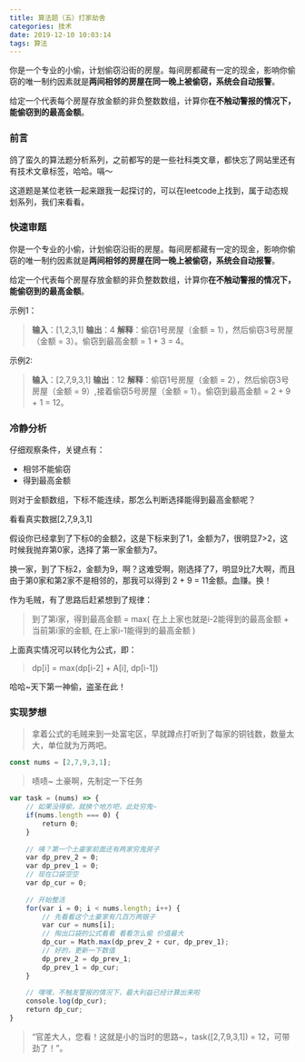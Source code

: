 ```yaml
---
title: 算法题（五）打家劫舍
categories: 技术
date: 2019-12-10 10:03:14
tags: 算法
---
```


你是一个专业的小偷，计划偷窃沿街的房屋。每间房都藏有一定的现金，影响你偷窃的唯一制约因素就是**两间相邻的房屋在同一晚上被偷窃，系统会自动报警**。

给定一个代表每个房屋存放金额的非负整数数组，计算你**在不触动警报的情况下，能偷窃到的最高金额**。

<!-- more -->

### 前言

鸽了蛮久的算法题分析系列，之前都写的是一些社科类文章，都快忘了网站里还有有技术文章标签，哈哈。嗝～

这道题是某位老铁一起来跟我一起探讨的，可以在leetcode上找到，属于动态规划系列，我们来看看。


### 快速审题

你是一个专业的小偷，计划偷窃沿街的房屋。每间房都藏有一定的现金，影响你偷窃的唯一制约因素就是**两间相邻的房屋在同一晚上被偷窃，系统会自动报警**。

给定一个代表每个房屋存放金额的非负整数数组，计算你**在不触动警报的情况下，能偷窃到的最高金额**。

示例1：
> **输入**：[1,2,3,1]
**输出**：4
**解释**：偷窃1号房屋（金额 = 1），然后偷窃3号房屋（金额 = 3）。偷窃到最高金额 = 1 + 3 = 4。

示例2:
> **输入**：[2,7,9,3,1]
**输出**：12
**解释**：偷窃1号房屋（金额 = 2），然后偷窃3号房屋（金额 = 9）,接着偷窃5号房屋（金额 = 1）。偷窃到最高金额 = 2 + 9 + 1 = 12。

### 冷静分析

仔细观察条件，关键点有：
- 相邻不能偷窃
- 得到最高金额

则对于金额数组，下标不能连续，那怎么判断选择能得到最高金额呢？

看看真实数据[2,7,9,3,1]

假设你已经拿到了下标0的金额2，这是下标来到了1，金额为7，很明显7>2，这时候我抛弃第0家，选择了第一家金额为7。

换一家，到了下标2，金额为9，啊？这难受啊，刚选择了7，明显9比7大啊，而且由于第0家和第2家不是相邻的，那我可以得到 2 + 9 = 11金额。血赚。换！

作为毛贼，有了思路后赶紧想到了规律：

> 到了第i家，得到最高金额 = max( 在上上家也就是i-2能得到的最高金额 + 当前第i家的金额, 在上家i-1能得到的最高金额 )

上面真实情况可以转化为公式，即：

> dp[i] = max(dp[i-2] + A[i], dp[i-1])

哈哈~天下第一神偷，盗圣在此！

### 实现梦想

> 拿着公式的毛贼来到一处富宅区，早就蹲点打听到了每家的铜钱数，数量太大，单位就为万两吧。

```javascript
const nums = [2,7,9,3,1];
```
> 啧啧~ 土豪啊，先制定一下任务
```javascript
var task = (nums) => {
    // 如果没得偷，就换个地方吧，此处穷鬼~ 
    if(nums.length === 0) {
        return 0;
    }
    
    // 咦？第一个土豪家前面还有两家穷鬼房子
    var dp_prev_2 = 0;
    var dp_prev_1 = 0;
    // 现在口袋空空
    var dp_cur = 0;
    
    // 开始整活 
    for(var i = 0; i < nums.length; i++) {
        // 先看看这个土豪家有几百万两银子
        var cur = nums[i];
        // 掏出口袋的公式看看 看看怎么偷 价值最大
        dp_cur = Math.max(dp_prev_2 + cur, dp_prev_1);
        // 好的，更新一下数值
        dp_prev_2 = dp_prev_1;
        dp_prev_1 = dp_cur;
    }
    
    // 嘿嘿，不触发警报的情况下，最大利益已经计算出来啦
    console.log(dp_cur);
    return dp_cur;
}
```

>“官差大人，您看！这就是小的当时的思路~，task([2,7,9,3,1]) = 12，可带劲了！”。


